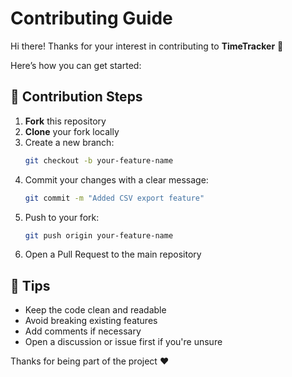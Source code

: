 # Contributing Guide

Hi there! Thanks for your interest in contributing to **TimeTracker** 🚀

Here’s how you can get started:

## 📌 Contribution Steps

1. **Fork** this repository
2. **Clone** your fork locally
3. Create a new branch:
   ```bash
   git checkout -b your-feature-name
4. Commit your changes with a clear message:
   ```bash
   git commit -m "Added CSV export feature"
5. Push to your fork:
   ```bash
   git push origin your-feature-name
6. Open a Pull Request to the main repository

## 🧪 Tips
- Keep the code clean and readable
- Avoid breaking existing features
- Add comments if necessary
- Open a discussion or issue first if you're unsure

Thanks for being part of the project ❤️
